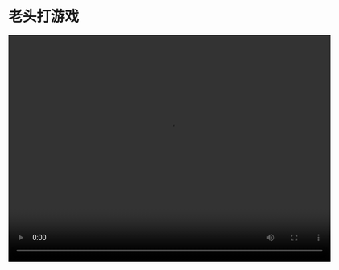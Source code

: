 # 老头打游戏

<div style="line-height:160%;font-size:14px;" align="left">
					<video style="width:640px;height:450px;" controls="" src="https://gslb.miaopai.com/stream/jv2Ch5znHNYDDCT2Jpu3BHvEsb~gQL22OmBvfg__.mp4?ssig=e24e6f26aba4647f1fcc800cea8f81d5&amp;time_stamp=1535554890900&amp;cookie_id=&amp;vend=1&amp;os=1&amp;partner=1&amp;platform=2&amp;cookie_id=&amp;refer=miaopai&amp;scid=jv2Ch5znHNYDDCT2Jpu3BHvEsb%7EgQL22OmBvfg__" preload="preload"></video>